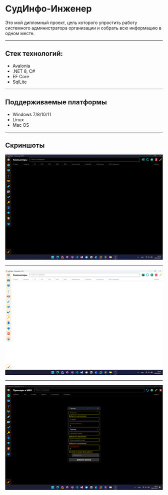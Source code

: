 # СудИнфо-Инженер 
Это мой дипломный проект, цель которого упростить работу системного администратора организации и собрать всю информацию в одном месте.
***
## Стек технологий:
* Avalonia
* .NET 8, C#
* EF Core
* SqlLite
***
## Поддерживаемые платформы
* Windows 7/8/10/11
* Linux
* Mac OS
***
## Скриншоты
![Тёмная тема](preview/screenshots/DarkComputersPage.png)
***
![Светлая тема](preview/screenshots/LightComputersPage.png)
***
![Окно добавления компьютера](preview/screenshots/DarkAddComputerWindow.png)
